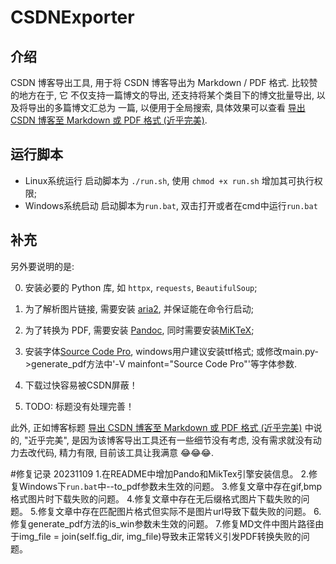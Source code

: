 # CSDNExporter
## 介绍
CSDN 博客导出工具, 用于将 CSDN 博客导出为 Markdown / PDF 格式. 比较赞的地方在于, 它
不仅支持一篇博文的导出, 还支持将某个类目下的博文批量导出, 以及将导出的多篇博文汇总为
一篇, 以便用于全局搜索, 具体效果可以查看 [导出 CSDN 博客至 Markdown 或 PDF 格式 (近乎完美)](https://blog.csdn.net/Eric_1993/article/details/104772437).

## 运行脚本
- Linux系统运行
启动脚本为 `./run.sh`, 使用 `chmod +x run.sh` 增加其可执行权限;
- Windows系统启动
启动脚本为`run.bat`, 双击打开或者在cmd中运行`run.bat`

## 补充

另外要说明的是:

0. 安装必要的 Python 库, 如 `httpx`, `requests`, `BeautifulSoup`;
1. 为了解析图片链接, 需要安装 [aria2](https://aria2.github.io/), 并保证能在命令行启动;
2. 为了转换为 PDF, 需要安装 [Pandoc](https://pandoc.org/), 同时需要安装[MiKTeX](https://miktex.org/download);
3. 安装字体[Source Code Pro](https://github.com/adobe-fonts/source-code-pro), windows用户建议安装ttf格式; 或修改main.py->generate_pdf方法中'-V mainfont="Source Code Pro"'等字体参数.

99. 下载过快容易被CSDN屏蔽！
100. TODO: 标题没有处理完善！


此外, 正如博客标题 [导出 CSDN 博客至 Markdown 或 PDF 格式 (近乎完美)](https://blog.csdn.net/Eric_1993/article/details/104772437) 中说的, "近乎完美",
是因为该博客导出工具还有一些细节没有考虑, 没有需求就没有动力去改代码, 精力有限, 目前该工具让我满意 😂😂😂.

#修复记录
20231109
1.在README中增加Pando和MikTex引擎安装信息。
2.修复Windows下`run.bat`中--to_pdf参数未生效的问题。
3.修复文章中存在gif,bmp格式图片时下载失败的问题。
4.修复文章中存在无后缀格式图片下载失败的问题。
5.修复文章中存在匹配图片格式但实际不是图片url导致下载失败的问题。
6.修复generate_pdf方法的is_win参数未生效的问题。
7.修复MD文件中图片路径由于img_file = join(self.fig_dir, img_file)导致未正常转义引发PDF转换失败的问题。